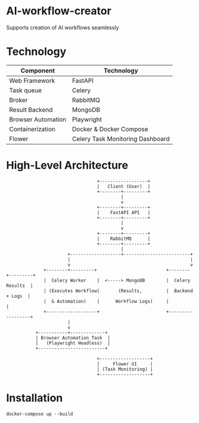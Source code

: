 # AI-workflow-creator
Supports creation of AI workflows seamlessly

# Technology
| Component          | Technology              |
| ------------------ | ----------------------- |
| Web Framework      | FastAPI                 |
| Task queue         | Celery                  |
| Broker             | RabbitMQ                |
| Result Backend     | MongoDB                 |
| Browser Automation | Playwright              |
| Containerization   | Docker & Docker Compose |
| Flower             | Celery Task Monitoring Dashboard|

# High-Level Architecture

                                      +------------------+
                                      |   Client (User)  |
                                      +--------+---------+
                                               |
                                               v
                                      +--------+---------+
                                      |    FastAPI API   |
                                      +--------+---------+
                                               |
                                               v
                                      +--------+---------+
                                      |    RabbitMQ      |
                                      +--------+---------+
                                               |
                           +-------------------+-------------------------+
                           |                                             |
                           v                                             v
                  +--------+---------+                          +--------+---------+
                  |  Celery Worker    |  <-----> MongoDB        |  Celery Results  |
                  | (Executes Workflow|       (Results,         |  Backend + Logs  |
                  |  & Automation)    |      Workflow Logs)     |                  |
                  +-------------------+                         +------------------+
                           |
                           v
               +-----------+-------------+
               | Browser Automation Task  |
               |   (Playwright Headless)  |
               +-------------------------+

                                      +-------------------+
                                      |     Flower UI     |
                                      | (Task Monitoring) |
                                      +-------------------+

# Installation

`docker-compose up --build`